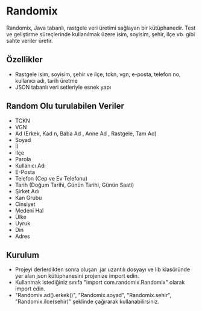 ﻿# Randomix

Randomix, Java tabanlı, rastgele veri üretimi sağlayan bir kütüphanedir. 
Test ve geliştirme süreçlerinde kullanılmak üzere isim, soyisim, şehir, ilçe vb. gibi sahte veriler üretir.

## Özellikler

- Rastgele isim, soyisim, şehir ve ilçe, tckn, vgn, e-posta, telefon no, kullanıcı adı, tarih üretme
- JSON tabanlı veri setleriyle esnek yapı

## Random Olu turulabilen Veriler
- TCKN
- VGN
- Ad (Erkek, Kad n, Baba Ad , Anne Ad , Rastgele, Tam Ad)
- Soyad
- İl
- İlçe
- Parola
- Kullanıcı Adı
- E-Posta
- Telefon (Cep ve Ev Telefonu)
- Tarih (Doğum Tarihi, Günün Tarihi, Günün Saati)
- Şirket Adı
- Kan Grubu
- Cinsiyet
- Medeni Hal
- Ülke
- Uyruk
- Din
- Adres

## Kurulum

- Projeyi derlerdikten sonra oluşan .jar uzantılı dosyayı ve lib klasöründe yer alan json kütüphanesini projenize import edin.
- Kullanmak istediğiniz sınıfa "import com.randomix.Randomix" olarak import edin.
- "Randomix.ad().erkek()", "Randomix.soyad", "Randomix.sehir", "Randomix.ilce(sehir)" şeklinde çağırarak kullanabilirsiniz.

